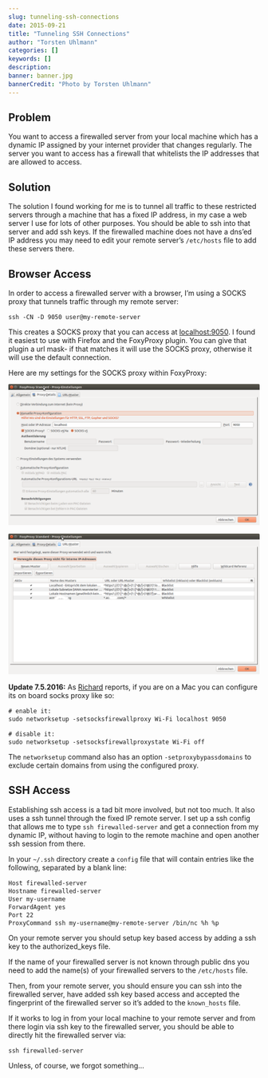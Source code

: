 ```yaml
---
slug: tunneling-ssh-connections
date: 2015-09-21
title: "Tunneling SSH Connections"
author: "Torsten Uhlmann"
categories: []
keywords: []
description:
banner: banner.jpg
bannerCredit: "Photo by Torsten Uhlmann"
---
```


## Problem
You want to access a firewalled server from your local machine which has a dynamic IP assigned by your internet provider that changes regularly. The server you want to access has a firewall that whitelists the IP addresses that are allowed to access.

## Solution
The solution I found working for me is to tunnel all traffic to these restricted servers through a machine that has a fixed IP address, in my case a web server I use for lots of other purposes.
You should be able to ssh into that server and add ssh keys. If the firewalled machine does not have a dns’ed IP address you may need to edit your remote server’s `/etc/hosts` file to add these servers there.

## Browser Access
In order to access a firewalled server with a browser, I’m using a SOCKS proxy that tunnels traffic through my remote server:

```
ssh -CN -D 9050 user@my-remote-server
```

This creates a SOCKS proxy that you can access at [localhost:9050](localhost:9050).
I found it easiest to use with Firefox and the FoxyProxy plugin. You can give that plugin a url mask- if that matches it will use the SOCKS proxy, otherwise it will use the default connection.

Here are my settings for the SOCKS proxy within FoxyProxy:


![FoxyProxy SOCKS Config](./foxyproxy_1.png)

![FoxyProxy Details](./foxyproxy_2.png)

__Update 7.5.2016:__ As [Richard](https://twitter.com/d6y) reports, if you are on a Mac you can configure its on board socks proxy like so:

```
# enable it:
sudo networksetup -setsocksfirewallproxy Wi-Fi localhost 9050
```

```
# disable it:
sudo networksetup -setsocksfirewallproxystate Wi-Fi off
```

The `networksetup` command also has an option `-setproxybypassdomains` to exclude certain domains from using the configured proxy.


## SSH Access
Establishing ssh access is a tad bit more involved, but not too much. It also uses a ssh tunnel through the fixed IP remote server.
I set up a ssh config that allows me to type `ssh firewalled-server` and get a connection from my dynamic IP, without having to login to the remote machine and open another ssh session from there.


In your `~/.ssh` directory create a `config` file that will contain entries like the following, separated by a blank line:

```
Host firewalled-server
Hostname firewalled-server
User my-username
ForwardAgent yes
Port 22
ProxyCommand ssh my-username@my-remote-server /bin/nc %h %p
```

On your remote server you should setup key based access by adding a ssh key to the authorized_keys file.

If the name of your firewalled server is not known through public dns you need to add the name(s) of your firewalled servers to the `/etc/hosts` file.

Then, from your remote server, you should ensure you can ssh into the firewalled server, have added ssh key based access and accepted the fingerprint of the firewalled server so it’s added to the `known_hosts` file.

If it works to log in from your local machine to your remote server and from there login via ssh key to the firewalled server, you should be able to directly hit the firewalled server via:

```
ssh firewalled-server
```

Unless, of course, we forgot something…
